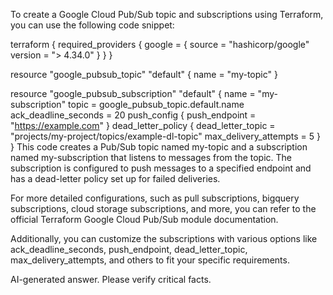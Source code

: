 To create a Google Cloud Pub/Sub topic and subscriptions using Terraform, you can use the following code snippet:

terraform {
  required_providers {
    google = {
      source  = "hashicorp/google"
      version = "> 4.34.0"
    }
  }
}

resource "google_pubsub_topic" "default" {
  name = "my-topic"
}

resource "google_pubsub_subscription" "default" {
  name        = "my-subscription"
  topic       = google_pubsub_topic.default.name
  ack_deadline_seconds = 20
  push_config {
    push_endpoint = "https://example.com"
  }
  dead_letter_policy {
    dead_letter_topic = "projects/my-project/topics/example-dl-topic"
    max_delivery_attempts = 5
  }
}
This code creates a Pub/Sub topic named my-topic and a subscription named my-subscription that listens to messages from the topic. The subscription is configured to push messages to a specified endpoint and has a dead-letter policy set up for failed deliveries.

For more detailed configurations, such as pull subscriptions, bigquery subscriptions, cloud storage subscriptions, and more, you can refer to the official Terraform Google Cloud Pub/Sub module documentation.

Additionally, you can customize the subscriptions with various options like ack_deadline_seconds, push_endpoint, dead_letter_topic, max_delivery_attempts, and others to fit your specific requirements.

AI-generated answer. Please verify critical facts.